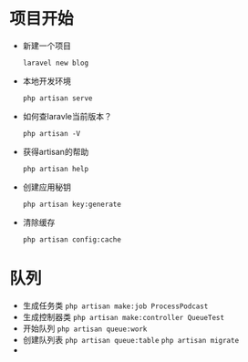 # 项目开始
-  新建一个项目

    `laravel new blog`

- 本地开发环境

    `php artisan serve`


- 如何查laravle当前版本？
   
    `php artisan -V`

- 获得artisan的帮助
    
     ` php artisan help `

- 创建应用秘钥

   `php artisan key:generate`

- 清除缓存

    `php artisan config:cache`

# 队列
- 生成任务类 `php artisan make:job ProcessPodcast`
- 生成控制器类 `php artisan make:controller QueueTest`
- 开始队列 `php artisan queue:work`
- 创建队列表 `php artisan queue:table` `php artisan migrate`
- 